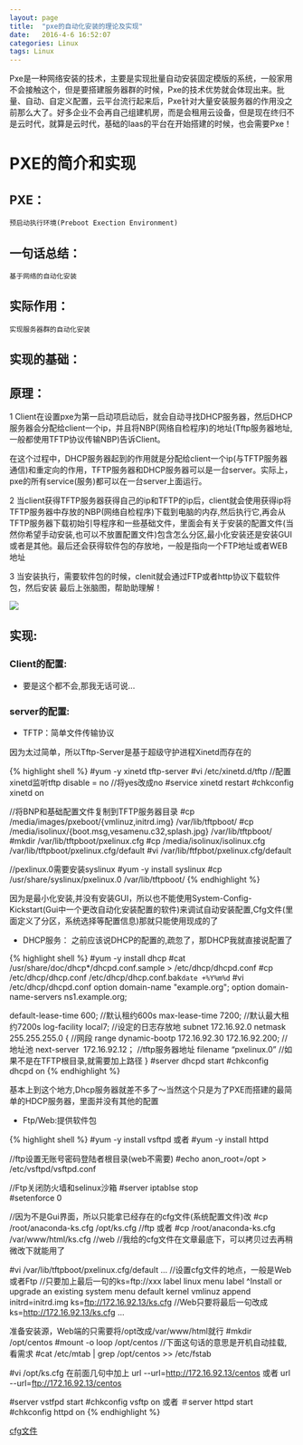 ```yaml
---
layout: page
title:  "pxe的自动化安装的理论及实现"
date:   2016-4-6 16:52:07
categories: Linux
tags: Linux
---
```

Pxe是一种网络安装的技术，主要是实现批量自动安装固定模版的系统，一般家用不会接触这个，但是要搭建服务器群的时候，Pxe的技术优势就会体现出来。批量、自动、自定义配置，云平台流行起来后，Pxe针对大量安装服务器的作用没之前那么大了。好多企业不会再自己组建机房，而是会租用云设备，但是现在终归不是云时代，就算是云时代，基础的Iaas的平台在开始搭建的时候，也会需要Pxe！

# PXE的简介和实现


## PXE：
	预启动执行环境(Preboot Exection Environment)

## 一句话总结：
	基于网络的自动化安装

## 实际作用：
	实现服务器群的自动化安装

## 实现的基础：


## 原理：

 1 Client在设置pxe为第一启动项启动后，就会自动寻找DHCP服务器，然后DHCP服务器会分配给client一个ip，并且将NBP(网络自检程序)的地址(Tftp服务器地址,一般都使用TFTP协议传输NBP)告诉Client。

 在这个过程中，DHCP服务器起到的作用就是分配给client一个ip(与TFTP服务器通信)和重定向的作用，TFTP服务器和DHCP服务器可以是一台server。实际上，pxe的所有service(服务)都可以在一台server上面运行。

 2 当client获得TFTP服务器获得自己的ip和TFTP的ip后，client就会使用获得ip将TFTP服务器中存放的NBP(网络自检程序)下载到电脑的内存,然后执行它,再会从TFTP服务器下载初始引导程序和一些基础文件，里面会有关于安装的配置文件(当然你希望手动安装,也可以不放置配置文件)包含怎么分区,最小化安装还是安装GUI或者是其他。最后还会获得软件包的存放地，一般是指向一个FTP地址或者WEB地址

 3 当安装执行，需要软件包的时候，clenit就会通过FTP或者http协议下载软件包，然后安装
最后上张脑图，帮助助理解！

![](https://hihihiai.com/img/linux/server/PXE.jpg?raw=true)

##  实现:

### Client的配置:
- 要是这个都不会,那我无话可说...

### server的配置:

- TFTP：简单文件传输协议

因为太过简单，所以Tftp-Server是基于超级守护进程Xinetd而存在的

{% highlight shell %}
#yum -y xinetd tftp-server
#vi /etc/xinetd.d/tftp         //配置xinetd监听tftp
disable                 = no   //将yes改成no
#service xinetd restart
#chkconfig xinetd on

//将BNP和基础配置文件复制到TFTP服务器目录
#cp /media/images/pxeboot/{vmlinuz,initrd.img} /var/lib/tftpboot/
#cp /media/isolinux/{boot.msg,vesamenu.c32,splash.jpg} /var/lib/tftpboot/
#mkdir /var/lib/tftpboot/pxelinux.cfg
#cp /media/isolinux/isolinux.cfg /var/lib/tftpboot/pxelinux.cfg/default
#vi /var/lib/ftfpbot/pxelinux.cfg/default

//pexlinux.0需要安装syslinux
#yum -y install syslinux
#cp /usr/share/syslinux/pxelinux.0 /var/lib/tftpboot/
{% endhighlight %}

因为是最小化安装,并没有安装GUI，所以也不能使用System-Config-Kickstart(Gui中一个更改自动化安装配置的软件)来调试自动安装配置,Cfg文件(里面定义了分区，系统选择等配置信息)那就只能使用现成的了

- DHCP服务：
之前应该说DHCP的配置的,疏忽了，那DHCP我就直接说配置了

{% highlight shell %}
#yum -y install dhcp
#cat /usr/share/doc/dhcp*/dhcpd.conf.sample > /etc/dhcp/dhcpd.conf
#cp /etc/dhcp/dhcp.conf /etc/dhcp/dhcp.conf.bak`date +%Y%m%d`
#vi /etc/dhcp/dhcpd.conf
option domain-name "example.org";
option domain-name-servers ns1.example.org;

default-lease-time 600;  //默认租约600s
max-lease-time 7200;   //默认最大租约7200s
log-facility local7;    //设定的日志存放地
subnet 172.16.92.0 netmask 255.255.255.0 { //网段
range dynamic-bootp 172.16.92.30 172.16.92.200; //地址池
next-server  172.16.92.12；         //tftp服务器地址
filename “pxelinux.0”  //如果不是在TFTP根目录,就需要加上路径
}
#server dhcpd start
#chkconfig dhcpd on
{% endhighlight %}

基本上到这个地方,Dhcp服务器就差不多了～当然这个只是为了PXE而搭建的最简单的HDCP服务器，里面并没有其他的配置

- Ftp/Web:提供软件包


{% highlight shell %}
#yum -y install vsftpd
或者
#yum -y install httpd


//ftp设置无账号密码登陆者根目录(web不需要)
#echo anon_root=/opt > /etc/vsftpd/vsftpd.conf

//Ftp关闭防火墙和selinux沙箱
#server iptablse stop      
#setenforce 0

//因为不是Gui界面，所以只能拿已经存在的cfg文件(系统配置文件)改
#cp /root/anaconda-ks.cfg /opt/ks.cfg   //ftp
或者
#cp /root/anaconda-ks.cfg /var/www/html/ks.cfg   //web
//我给的cfg文件在文章最底下，可以拷贝过去再稍微改下就能用了


#vi /var/lib/tftpboot/pxelinux.cfg/default
...
//设置cfg文件的地点，一般是Web或者Ftp
//只要加上最后一句的ks=ftp://xxx
label linux
  menu label ^Install or upgrade an existing system
  menu default
  kernel vmlinuz
  append initrd=initrd.img ks=ftp://172.16.92.13/ks.cfg
//Web只要将最后一句改成ks=http://172.16.92.13/ks.cfg
...

准备安装源，Web端的只需要将/opt改成/var/www/html就行
#mkdir /opt/centos
#mount -o loop /opt/centos
//下面这句话的意思是开机自动挂载,看需求
#cat /etc/mtab | grep /opt/centos >> /etc/fstab

#vi /opt/ks.cfg
在前面几句中加上
url --url=http://172.16.92.13/centos
或者
url --url=ftp://172.16.92.13/centos

#server vstfpd start
#chkconfig vsftp on
或者
＃server httpd start
#chkconfig httpd on
{% endhighlight %}

[cfg文件](https://github.com/chenyanshan/blog/blob/master/ks.cfg)
